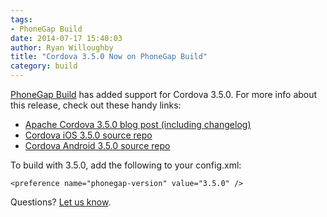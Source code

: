 ```yaml
---
tags:
- PhoneGap Build
date: 2014-07-17 15:40:03
author: Ryan Willoughby
title: "Cordova 3.5.0 Now on PhoneGap Build"
category: build
---
```


[PhoneGap Build](http://build.phonegap.com) has added support for Cordova 3.5.0. For more info about this release, check out these handy links:

 * [Apache Cordova 3.5.0 blog post (including changelog)](http://cordova.apache.org/announcements/2014/05/23/cordova-350.html)
 * [Cordova iOS 3.5.0 source repo](https://github.com/apache/cordova-ios/tree/3.5.0)
 * [Cordova Android 3.5.0 source repo](https://github.com/apache/cordova-android/tree/3.5.0)

To build with 3.5.0, add the following to your config.xml:

	<preference name="phonegap-version" value="3.5.0" />

Questions? [Let us know](http://community.phonegap.com/nitobi).
